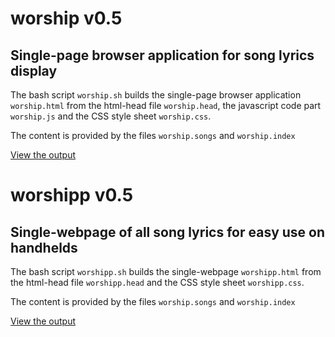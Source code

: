 # worship v0.5

## Single-page browser application for song lyrics display

The bash script `worship.sh` builds the single-page browser application `worship.html`
from the html-head file `worship.head`, the javascript code part `worship.js` 
and the CSS style sheet `worship.css`.

The content is provided by the files `worship.songs` and `worship.index`

[View the output](https://pepa65.github.io/thaiworship)

# worshipp v0.5

## Single-webpage of all song lyrics for easy use on handhelds

The bash script `worshipp.sh` builds the single-webpage `worshipp.html`
from the html-head file `worshipp.head` and the CSS style sheet `worshipp.css`.

The content is provided by the files `worship.songs` and `worship.index`

[View the output](https://pepa65.github.io/thaiworshipp)

